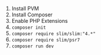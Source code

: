 1. Install PVM
2. Install Composer
3. Enable PHP Extensions
4. `composer init`
5. `composer require slim/slim:"4.*"`
6. `composer require slim/psr7`
7. `composer run dev`